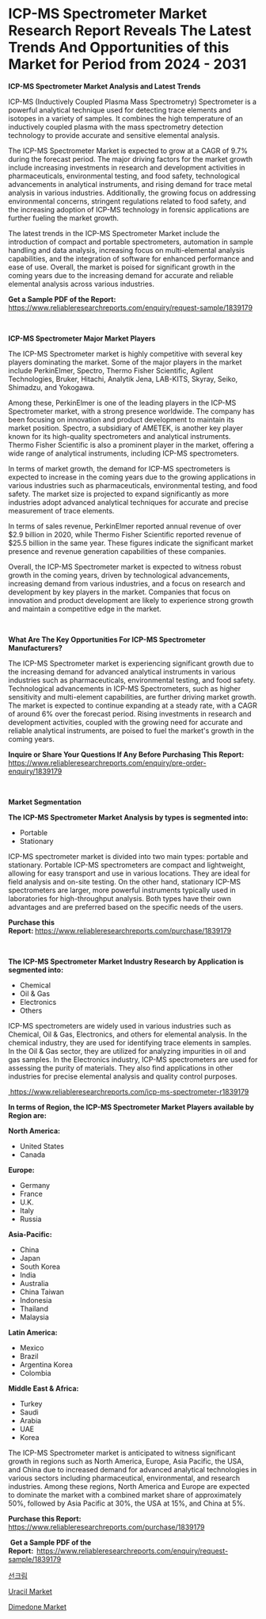 <p><h1>ICP-MS Spectrometer Market Research Report Reveals The Latest Trends And Opportunities of this Market for Period from 2024 - 2031</h1></p><p><strong>ICP-MS Spectrometer Market Analysis and Latest Trends</strong></p>
<p><p>ICP-MS (Inductively Coupled Plasma Mass Spectrometry) Spectrometer is a powerful analytical technique used for detecting trace elements and isotopes in a variety of samples. It combines the high temperature of an inductively coupled plasma with the mass spectrometry detection technology to provide accurate and sensitive elemental analysis.</p><p>The ICP-MS Spectrometer Market is expected to grow at a CAGR of 9.7% during the forecast period. The major driving factors for the market growth include increasing investments in research and development activities in pharmaceuticals, environmental testing, and food safety, technological advancements in analytical instruments, and rising demand for trace metal analysis in various industries. Additionally, the growing focus on addressing environmental concerns, stringent regulations related to food safety, and the increasing adoption of ICP-MS technology in forensic applications are further fueling the market growth.</p><p>The latest trends in the ICP-MS Spectrometer Market include the introduction of compact and portable spectrometers, automation in sample handling and data analysis, increasing focus on multi-elemental analysis capabilities, and the integration of software for enhanced performance and ease of use. Overall, the market is poised for significant growth in the coming years due to the increasing demand for accurate and reliable elemental analysis across various industries.</p></p>
<p><strong>Get a Sample PDF of the Report:&nbsp;</strong> <a href="https://www.reliableresearchreports.com/enquiry/request-sample/1839179">https://www.reliableresearchreports.com/enquiry/request-sample/1839179</a></p>
<p>&nbsp;</p>
<p><strong>ICP-MS Spectrometer Major Market Players</strong></p>
<p><p>The ICP-MS Spectrometer market is highly competitive with several key players dominating the market. Some of the major players in the market include PerkinElmer, Spectro, Thermo Fisher Scientific, Agilent Technologies, Bruker, Hitachi, Analytik Jena, LAB-KITS, Skyray, Seiko, Shimadzu, and Yokogawa.</p><p>Among these, PerkinElmer is one of the leading players in the ICP-MS Spectrometer market, with a strong presence worldwide. The company has been focusing on innovation and product development to maintain its market position. Spectro, a subsidiary of AMETEK, is another key player known for its high-quality spectrometers and analytical instruments. Thermo Fisher Scientific is also a prominent player in the market, offering a wide range of analytical instruments, including ICP-MS spectrometers.</p><p>In terms of market growth, the demand for ICP-MS spectrometers is expected to increase in the coming years due to the growing applications in various industries such as pharmaceuticals, environmental testing, and food safety. The market size is projected to expand significantly as more industries adopt advanced analytical techniques for accurate and precise measurement of trace elements.</p><p>In terms of sales revenue, PerkinElmer reported annual revenue of over $2.9 billion in 2020, while Thermo Fisher Scientific reported revenue of $25.5 billion in the same year. These figures indicate the significant market presence and revenue generation capabilities of these companies.</p><p>Overall, the ICP-MS Spectrometer market is expected to witness robust growth in the coming years, driven by technological advancements, increasing demand from various industries, and a focus on research and development by key players in the market. Companies that focus on innovation and product development are likely to experience strong growth and maintain a competitive edge in the market.</p></p>
<p>&nbsp;</p>
<p><strong>What Are The Key Opportunities For ICP-MS Spectrometer Manufacturers?</strong></p>
<p><p>The ICP-MS Spectrometer market is experiencing significant growth due to the increasing demand for advanced analytical instruments in various industries such as pharmaceuticals, environmental testing, and food safety. Technological advancements in ICP-MS Spectrometers, such as higher sensitivity and multi-element capabilities, are further driving market growth. The market is expected to continue expanding at a steady rate, with a CAGR of around 6% over the forecast period. Rising investments in research and development activities, coupled with the growing need for accurate and reliable analytical instruments, are poised to fuel the market's growth in the coming years.</p></p>
<p><strong>Inquire or Share Your Questions If Any Before Purchasing This Report:</strong> <a href="https://www.reliableresearchreports.com/enquiry/pre-order-enquiry/1839179">https://www.reliableresearchreports.com/enquiry/pre-order-enquiry/1839179</a></p>
<p>&nbsp;</p>
<p><strong>Market Segmentation</strong></p>
<p><strong>The ICP-MS Spectrometer Market Analysis by types is segmented into:</strong></p>
<p><ul><li>Portable</li><li>Stationary</li></ul></p>
<p><p>ICP-MS spectrometer market is divided into two main types: portable and stationary. Portable ICP-MS spectrometers are compact and lightweight, allowing for easy transport and use in various locations. They are ideal for field analysis and on-site testing. On the other hand, stationary ICP-MS spectrometers are larger, more powerful instruments typically used in laboratories for high-throughput analysis. Both types have their own advantages and are preferred based on the specific needs of the users.</p></p>
<p><strong>Purchase this Report:&nbsp;</strong><a href="https://www.reliableresearchreports.com/purchase/1839179">https://www.reliableresearchreports.com/purchase/1839179</a></p>
<p>&nbsp;</p>
<p><strong>The ICP-MS Spectrometer Market Industry Research by Application is segmented into:</strong></p>
<p><ul><li>Chemical</li><li>Oil & Gas</li><li>Electronics</li><li>Others</li></ul></p>
<p><p>ICP-MS spectrometers are widely used in various industries such as Chemical, Oil & Gas, Electronics, and others for elemental analysis. In the chemical industry, they are used for identifying trace elements in samples. In the Oil & Gas sector, they are utilized for analyzing impurities in oil and gas samples. In the Electronics industry, ICP-MS spectrometers are used for assessing the purity of materials. They also find applications in other industries for precise elemental analysis and quality control purposes.</p></p>
<p><a href="https://www.reliableresearchreports.com/icp-ms-spectrometer-r1839179">&nbsp;https://www.reliableresearchreports.com/icp-ms-spectrometer-r1839179</a></p>
<p><strong>In terms of Region, the ICP-MS Spectrometer Market Players available by Region are:</strong></p>
<p>
    <p> <strong> North America: </strong>
        <ul>
            <li>United States</li>
            <li>Canada</li>
        </ul>
        </p> 
    <p> <strong> Europe: </strong>
        <ul>
            <li>Germany</li>
            <li>France</li>
            <li>U.K.</li>
            <li>Italy</li>
            <li>Russia</li>
        </ul>
        </p> 
    <p> <strong> Asia-Pacific: </strong>
        <ul>
            <li>China</li>
            <li>Japan</li>
            <li>South Korea</li>
            <li>India</li>
            <li>Australia</li>
            <li>China Taiwan</li>
            <li>Indonesia</li>
            <li>Thailand</li>
            <li>Malaysia</li>
        </ul>
        </p> 
    <p> <strong> Latin America: </strong>
        <ul>
            <li>Mexico</li>
            <li>Brazil</li>
            <li>Argentina Korea</li>
            <li>Colombia</li>
        </ul>
        </p> 
    <p> <strong> Middle East & Africa: </strong>
        <ul>
            <li>Turkey</li>
            <li>Saudi</li>
            <li>Arabia</li>
            <li>UAE</li>
            <li>Korea</li>
        </ul>
    </p>
    </p>
<p><p>The ICP-MS Spectrometer market is anticipated to witness significant growth in regions such as North America, Europe, Asia Pacific, the USA, and China due to increased demand for advanced analytical technologies in various sectors including pharmaceutical, environmental, and research industries. Among these regions, North America and Europe are expected to dominate the market with a combined market share of approximately 50%, followed by Asia Pacific at 30%, the USA at 15%, and China at 5%.</p></p>
<p><strong>Purchase this Report: </strong><a href="https://www.reliableresearchreports.com/purchase/1839179">https://www.reliableresearchreports.com/purchase/1839179</a></p>
<p>&nbsp;<strong>Get a Sample PDF of the Report:&nbsp;&nbsp;</strong><a href="https://www.reliableresearchreports.com/enquiry/request-sample/1839179">https://www.reliableresearchreports.com/enquiry/request-sample/1839179</a></p>
<p><strong></strong></p>
<p><p><a href="https://medium.com/@delaneywill28/%EC%84%A0%ED%81%AC%EB%A6%BC-%EC%8B%9C%EC%9E%A5-%EA%B7%9C%EB%AA%A8%EA%B0%80-%EC%84%B8%EA%B3%84-%EC%82%B0%EC%97%85%EC%97%90%EC%84%9C-%EA%B0%80%EC%9E%A5-%EC%A2%8B%EC%9D%80-%EB%A7%88%EC%BC%80%ED%8C%85-%EC%B1%84%EB%84%90%EC%9D%84-%EB%B3%B4%EC%97%AC%EC%A4%8D%EB%8B%88%EB%8B%A4-574348dfb086">선크림</a></p><p><a href="https://spotless-saver-8fd.notion.site/Uracil-Market-Focuses-on-Market-Share-Size-and-Projected-Forecast-Till-2031-cdf0fb66f1b34cec94747ebf0e6fdbf3">Uracil Market</a></p><p><a href="https://cautious-neon-760.notion.site/Decoding-Dimedone-Market-Metrics-Market-Share-Trends-and-Growth-Patterns-b027ccc48c694dbab89ca82b0c192ad3">Dimedone Market</a></p></p>